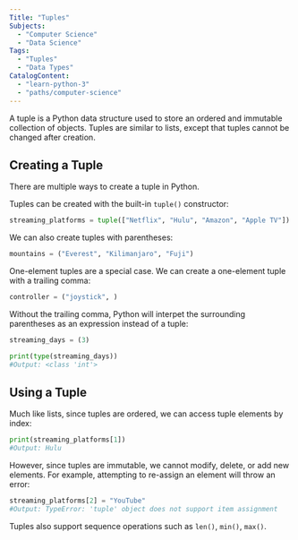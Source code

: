 ```yaml
---
Title: "Tuples" 
Subjects:
  - "Computer Science"
  - "Data Science"
Tags: 
  - "Tuples"
  - "Data Types"
CatalogContent: 
  - "learn-python-3"
  - "paths/computer-science"
---
```


A tuple is a Python data structure used to store an ordered and immutable collection of objects. Tuples are similar to lists, except that tuples cannot be changed after creation.


## Creating a Tuple

There are multiple ways to create a tuple in Python. 

Tuples can be created with the built-in `tuple()` constructor:

```py
streaming_platforms = tuple(["Netflix", "Hulu", "Amazon", "Apple TV"])
```

We can also create tuples with parentheses:

```py 
mountains = ("Everest", "Kilimanjaro", "Fuji")
```

One-element tuples are a special case. We can create a one-element tuple with a trailing comma:

```py
controller = ("joystick", )
```

Without the trailing comma, Python will interpet the surrounding parentheses as an expression instead of a tuple:

```py
streaming_days = (3)

print(type(streaming_days))
#Output: <class 'int'>
```

## Using a Tuple

Much like lists, since tuples are ordered, we can access tuple elements by index:

```py
print(streaming_platforms[1])
#Output: Hulu
```

However, since tuples are immutable, we cannot modify, delete, or add new elements. For example, attempting to re-assign an element will throw an error:

```py
streaming_platforms[2] = "YouTube"
#Output: TypeError: 'tuple' object does not support item assignment
```

Tuples also support sequence operations such as `len()`, `min()`, `max()`.